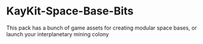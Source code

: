 # KayKit-Space-Base-Bits
This pack has a bunch of game assets for creating modular space bases, or launch your interplanetary mining colony
